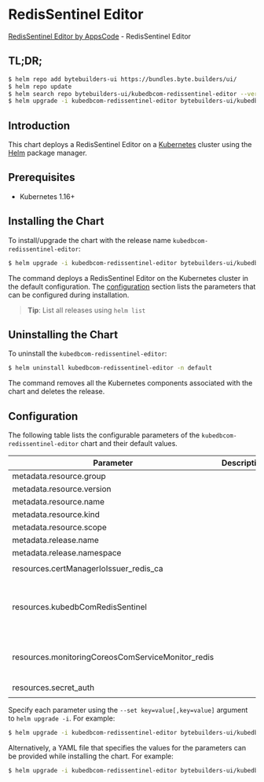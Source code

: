 # RedisSentinel Editor

[RedisSentinel Editor by AppsCode](https://byte.builders) - RedisSentinel Editor

## TL;DR;

```bash
$ helm repo add bytebuilders-ui https://bundles.byte.builders/ui/
$ helm repo update
$ helm search repo bytebuilders-ui/kubedbcom-redissentinel-editor --version=v0.4.10
$ helm upgrade -i kubedbcom-redissentinel-editor bytebuilders-ui/kubedbcom-redissentinel-editor -n default --create-namespace --version=v0.4.10
```

## Introduction

This chart deploys a RedisSentinel Editor on a [Kubernetes](http://kubernetes.io) cluster using the [Helm](https://helm.sh) package manager.

## Prerequisites

- Kubernetes 1.16+

## Installing the Chart

To install/upgrade the chart with the release name `kubedbcom-redissentinel-editor`:

```bash
$ helm upgrade -i kubedbcom-redissentinel-editor bytebuilders-ui/kubedbcom-redissentinel-editor -n default --create-namespace --version=v0.4.10
```

The command deploys a RedisSentinel Editor on the Kubernetes cluster in the default configuration. The [configuration](#configuration) section lists the parameters that can be configured during installation.

> **Tip**: List all releases using `helm list`

## Uninstalling the Chart

To uninstall the `kubedbcom-redissentinel-editor`:

```bash
$ helm uninstall kubedbcom-redissentinel-editor -n default
```

The command removes all the Kubernetes components associated with the chart and deletes the release.

## Configuration

The following table lists the configurable parameters of the `kubedbcom-redissentinel-editor` chart and their default values.

|                     Parameter                     | Description |                                                                                                                                                                                                                                                                                                                       Default                                                                                                                                                                                                                                                                                                                        |
|---------------------------------------------------|-------------|------------------------------------------------------------------------------------------------------------------------------------------------------------------------------------------------------------------------------------------------------------------------------------------------------------------------------------------------------------------------------------------------------------------------------------------------------------------------------------------------------------------------------------------------------------------------------------------------------------------------------------------------------|
| metadata.resource.group                           |             | <code>kubedb.com</code>                                                                                                                                                                                                                                                                                                                                                                                                                                                                                                                                                                                                                              |
| metadata.resource.version                         |             | <code>v1alpha2</code>                                                                                                                                                                                                                                                                                                                                                                                                                                                                                                                                                                                                                                |
| metadata.resource.name                            |             | <code>redissentinels</code>                                                                                                                                                                                                                                                                                                                                                                                                                                                                                                                                                                                                                          |
| metadata.resource.kind                            |             | <code>RedisSentinel</code>                                                                                                                                                                                                                                                                                                                                                                                                                                                                                                                                                                                                                           |
| metadata.resource.scope                           |             | <code>Namespaced</code>                                                                                                                                                                                                                                                                                                                                                                                                                                                                                                                                                                                                                              |
| metadata.release.name                             |             | <code>RELEASE-NAME</code>                                                                                                                                                                                                                                                                                                                                                                                                                                                                                                                                                                                                                            |
| metadata.release.namespace                        |             | <code>default</code>                                                                                                                                                                                                                                                                                                                                                                                                                                                                                                                                                                                                                                 |
| resources.certManagerIoIssuer_redis_ca            |             | <code>{"apiVersion":"cert-manager.io/v1","kind":"Issuer","metadata":{"name":"redis-ca","namespace":"demo"},"spec":{"ca":{"secretName":"redis-ca"}}}</code>                                                                                                                                                                                                                                                                                                                                                                                                                                                                                           |
| resources.kubedbComRedisSentinel                  |             | <code>{"apiVersion":"kubedb.com/v1alpha2","kind":"RedisSentinel","metadata":{"name":"redissentinel","namespace":"demo"},"spec":{"authSecret":{"name":"redissentinel-auth"},"monitor":{"agent":"prometheus.io","prometheus":{"exporter":{"resources":{"limits":{"cpu":"100m","memory":"128Mi"},"requests":{"cpu":"100m","memory":"128Mi"}}}}},"replicas":3,"storage":{"accessModes":["ReadWriteOnce"],"resources":{"requests":{"storage":"1Gi"}},"storageClassName":"standard"},"storageType":"Durable","terminationPolicy":"WipeOut","tls":{"issuerRef":{"apiGroup":"cert-manager.io","kind":"Issuer","name":"redis-ca"}},"version":"6.2.5"}}</code> |
| resources.monitoringCoreosComServiceMonitor_redis |             | <code>{"apiVersion":"monitoring.coreos.com/v1","kind":"ServiceMonitor","metadata":{"name":"redis","namespace":"demo"},"spec":{"endpoints":[{"honorLabels":true,"interval":"30s","path":"/metrics","port":"metrics"}],"namespaceSelector":{"matchNames":["demo"]},"selector":{"matchLabels":{"app.kubernetes.io/instance":"redis","app.kubernetes.io/name":"redises.kubedb.com"}}}}</code>                                                                                                                                                                                                                                                            |
| resources.secret_auth                             |             | <code>{"apiVersion":"v1","kind":"Secret","metadata":{"name":"redissentinel-auth","namespace":"demo"},"stringData":{"password":"thisIs1StrongPassword","username":"root"},"type":"Opaque"}</code>                                                                                                                                                                                                                                                                                                                                                                                                                                                     |


Specify each parameter using the `--set key=value[,key=value]` argument to `helm upgrade -i`. For example:

```bash
$ helm upgrade -i kubedbcom-redissentinel-editor bytebuilders-ui/kubedbcom-redissentinel-editor -n default --create-namespace --version=v0.4.10 --set metadata.resource.group=kubedb.com
```

Alternatively, a YAML file that specifies the values for the parameters can be provided while
installing the chart. For example:

```bash
$ helm upgrade -i kubedbcom-redissentinel-editor bytebuilders-ui/kubedbcom-redissentinel-editor -n default --create-namespace --version=v0.4.10 --values values.yaml
```
